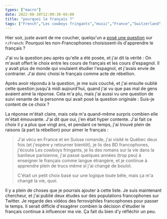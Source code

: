 ```yaml
---
types: ["macro"]
date: 2022-08-30T12:09:30-04:00
title: "pourquoi le français ?"
tags: ["French","Les cowboys fringants","music","France","Switzerland","Québec","BD","comics"]
---
```


Hier soir, juste avant de me coucher, quelqu'un a [posé une question](https://www.reddit.com/r/French/comments/x12rso/why_did_you_decide_to_learn_french/) sur `r/French`: Pourquoi les non-Francophones choisissent-ils d'apprendre le français ? 

J'ai vu la question peu après qu'elle a été posée, et j'ai dit la vérité : On m'avait offert le choix entre les cours de français et les cours d'espagnol. Il y avait plus de monde qui voulaient étudier l'espagnol, et j'avais envie de contrarier. J'ai donc choisi le français comme acte de rébellion.

Après avoir répondu à la question, je me suis couché, et j'ai ensuite oublié cette question jusqu'à midi aujourd'hui, quand j'ai vu que pas mal de gens avaient aimé la réponse. Cela m'a plu, mais j'ai aussi vu une question de suivi venante de la personne qui avait posé la question originale : Suis-je content de ce choix ? 

La réponse m'était claire, mais cela m'a quand-même surpris combien elle m'était émouvante. J'ai dit que oui, j'en était hyper contente. J'ai fait ce choix il y a plus que vingt ans, et pendant ce temps, j'ai trouvé plein de raisons (à part la rébellion) pour aimer le français : 

> J'ai vécu en France et en Suisse romande, j'ai visité le Québec deux fois (et j'espère y retourner bientôt), je lis des BD francophones, j'écoute Les cowboys fringants, je lis des romans sur la vie dans la banlieue parisienne, j'ai passé quelques années (trop peu) à enseigner le français comme langue étrangère, et je continue à apprendre plein de trucs même si j'ai changé de boulot.
>
> C'était un petit choix basé sur une logique toute bête, mais ça m'a changé la vie, quoi.

Il y a plein de choses que je pourrais ajouter à cette liste. Je suis maintenant chercheur, et j'ai publié deux études sur des populations francophones sur Twitter. Je regarde des vidéos des ferroviphiles francophones pour passer le temps. Il serait difficle d'exagérer combien la décision d'étudier le français continue à influencer ma vie. Ça fait du bien d'y réfléchir un peu.
